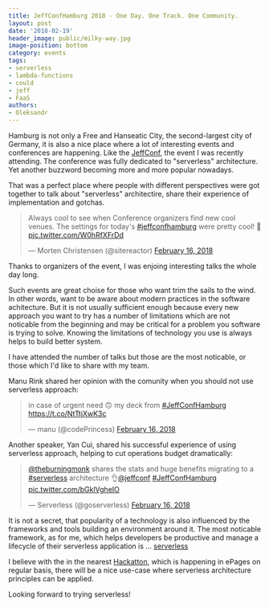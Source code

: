 ```yaml
---
title: JeffConfHamburg 2018 - One Day. One Track. One Community.
layout: post
date: '2018-02-19'
header_image: public/milky-way.jpg
image-position: bottom
category: events
tags:
- serverless
- lambda-functions
- could
- jeff
- FaaS
authors:
- Oleksandr
---
```


Hamburg is not only a Free and Hanseatic City, the second-largest city of Germany,  it is also a nice place where a lot of interesting events and conferences are happening. Like the [JeffConf](https://hamburg.jeffconf.com/), the event I was recently attending. The conference was fully dedicated to "serverless" architecture. Yet another buzzword becoming more and more popular nowadays.

That was a perfect place where people with different perspectives were got together to talk about "serverless" architectire, share their experience of implementation and gotchas.

<blockquote class="twitter-tweet" data-lang="en"><p lang="en" dir="ltr">Always cool to see when Conference organizers find new cool venues. The settings for today&#39;s <a href="https://twitter.com/hashtag/jeffconfhamburg?src=hash&amp;ref_src=twsrc%5Etfw">#jeffconfhamburg</a> were pretty cool! 👏 <a href="https://t.co/W0hRfXFrDd">pic.twitter.com/W0hRfXFrDd</a></p>&mdash; Morten Christensen (@sitereactor) <a href="https://twitter.com/sitereactor/status/964558034327482368?ref_src=twsrc%5Etfw">February 16, 2018</a></blockquote>
<script async src="https://platform.twitter.com/widgets.js" charset="utf-8"></script>

Thanks to organizers of the event, I was enjoing interesting talks the whole day long. 

Such events are great choise for those who want trim the sails to the wind. In other words, want to be aware about modern practices in the software achitecture. But it is not usually sufficient enough because every new approach you want to try has a number of limitations which are not noticable from the beginning and may be critical for a problem you software is trying to solve. Knowing the limitations of technology you use is always helps to build better system. 

I have attended the number of talks but those are the most noticable, or those which I'd like to share with my team.

Manu Rink shared her opinion with the comunity when you should not use serverless approach:
<blockquote class="twitter-tweet" data-lang="en"><p lang="en" dir="ltr">in case of urgent need 🙃 my deck from <a href="https://twitter.com/hashtag/JeffConfHamburg?src=hash&amp;ref_src=twsrc%5Etfw">#JeffConfHamburg</a> <a href="https://t.co/NtTtjXwK3c">https://t.co/NtTtjXwK3c</a></p>&mdash; manu (@codePrincess) <a href="https://twitter.com/codePrincess/status/964445393173012480?ref_src=twsrc%5Etfw">February 16, 2018</a></blockquote>
<script async src="https://platform.twitter.com/widgets.js" charset="utf-8"></script>

Another speaker, Yan Cui, shared his successful experience of using serverless approach, helping to cut operations budget dramatically:
<blockquote class="twitter-tweet" data-lang="en"><p lang="en" dir="ltr"><a href="https://twitter.com/theburningmonk?ref_src=twsrc%5Etfw">@theburningmonk</a> shares the stats and huge benefits migrating to a <a href="https://twitter.com/hashtag/serverless?src=hash&amp;ref_src=twsrc%5Etfw">#serverless</a> architecture 👌<a href="https://twitter.com/jeffconf?ref_src=twsrc%5Etfw">@jeffconf</a> <a href="https://twitter.com/hashtag/JeffConfHamburg?src=hash&amp;ref_src=twsrc%5Etfw">#JeffConfHamburg</a> <a href="https://t.co/bGklVgheIO">pic.twitter.com/bGklVgheIO</a></p>&mdash; Serverless (@goserverless) <a href="https://twitter.com/goserverless/status/964538515915771904?ref_src=twsrc%5Etfw">February 16, 2018</a></blockquote>
<script async src="https://platform.twitter.com/widgets.js" charset="utf-8"></script>

It is not a secret, that popularity of a technology is also influenced by the frameworks and tools building an environment around it. The most noticable framework, as for me, which helps developers be productive and manage a lifecycle of their serverless application is ...  [serverless](https://github.com/serverless/serverless)

I believe with the in the nearest [Hackatton](https://developer.epages.com/blog/events/epages-hackathon-2017/), which is happening in ePages on regular basis, there will be a nice use-case where serverless architecture principles can be applied.

Looking forward to trying serverless!